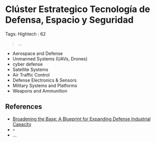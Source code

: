 # Clúster Estrategico Tecnología de Defensa, Espacio y Seguridad

Tags: Hightech
: 62

> …
> 

- Aerospace and Defense
- Unmanned Systems (UAVs, Drones)
- cyber defense
- Satellite Systems
- Air Traffic Control
- Defense Electronics & Sensors
- Military Systems and Platforms
- Weapons and Ammunition

## References

- [Broadening the Base: A Blueprint for Expanding Defense Industrial Capacity](https://themarathoninitiative.org/wp-content/uploads/2024/04/Broadening-the-Base-Final-2024-04-2.pdf)
- ‣
- …